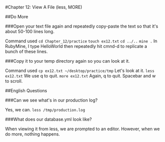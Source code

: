 #Chapter 12: View A File (less, MORE)

##Do More

###Open your text file again and repeatedly copy-paste the text so that it's about 50-100 lines long.

Command used `cd Chapter_12/practice` `touch ex12.txt` `cd ../..` `mine .`
In RubyMine, I type HelloWorld then repeatedly hit cmnd-d to replicate a bunch of these lines.

###Copy it to your temp directory again so you can look at it.

Command used `cp ex12.txt ~/desktop/practice/tmp`
Let's look at it. `less ex12.txt` We use q to quit. `more ex12.txt` Again, q to quit. Spacebar and w to scroll.

##English Questions

###Can we see what's in our production log?

Yes, we can. `less /tmp/production.log`

###What does our database.yml look like?

When viewing it from less, we are prompted to an editor. However, when we do more, nothing happens.
